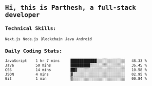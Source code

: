 <samp>
    <h2>Hi, this is Parthesh, a full-stack developer</h2>
    <h3>Technical Skills: </h3>
    <code>Next.js</code> <code>Node.js</code> <code>Blockchain</code> <code>Java</code> <code>Android</code>
    <h3>Daily Coding Stats:</h3>
<!--START_SECTION:waka-->

```txt
JavaScript    1 hr 7 mins     ████████████░░░░░░░░░░░░░   48.33 %
Java          50 mins         █████████░░░░░░░░░░░░░░░░   36.45 %
CSS           14 mins         ██▓░░░░░░░░░░░░░░░░░░░░░░   10.58 %
JSON          4 mins          ▓░░░░░░░░░░░░░░░░░░░░░░░░   02.95 %
Git           1 min           ▒░░░░░░░░░░░░░░░░░░░░░░░░   00.84 %
```

<!--END_SECTION:waka-->
</samp>
